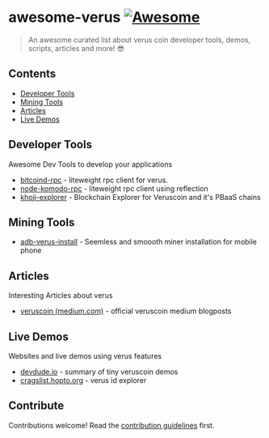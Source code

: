 # awesome-verus [![Awesome](https://awesome.re/badge.svg)](https://awesome.re)

> An awesome curated list about verus coin developer tools, demos, scripts, articles and more! 😎

## Contents

- [Developer Tools](#developer-tools)
- [Mining Tools](#mining-tools)
- [Articles](#articles)
- [Live Demos](#live-demos)


## Developer Tools
Awesome Dev Tools to develop your applications
- [bitcoind-rpc](https://github.com/miketout/bitcoind-rpc) - liteweight rpc client for verus.
- [node-komodo-rpc](https://www.npmjs.com/package/node-komodo-rpc) - liteweight rpc client using reflection
- [khoji-explorer](https://github.com/Meshbits/khoji) - Blockchain Explorer for Veruscoin and it's PBaaS chains

## Mining Tools
- [adb-verus-install](https://github.com/pangz-lab/adb-verus-install) - Seemless and smoooth miner installation for mobile phone

## Articles
Interesting Articles about verus
- [veruscoin (medium.com)](https://medium.com/veruscoin) - official veruscoin medium blogposts

## Live Demos
Websites and live demos using verus features
- [devdude.io](https://devdude.io) - summary of tiny veruscoin demos
- [cragslist.hopto.org](https://cragslist.hopto.org) - verus id explorer


## Contribute

Contributions welcome! Read the [contribution guidelines](contributing.md) first.
